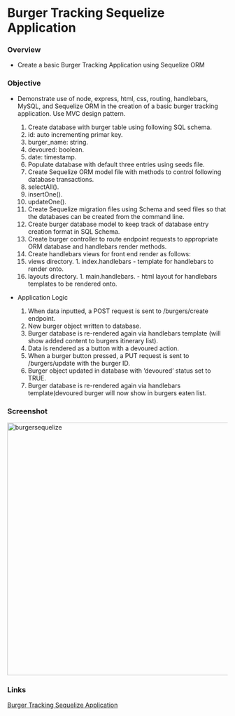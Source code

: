 # Burger Tracking Sequelize Application

### Overview
* Create a basic Burger Tracking Application using Sequelize ORM

### Objective
* Demonstrate use of node, express, html, css, routing, handlebars, MySQL, and Sequelize ORM in the creation of a basic burger tracking application.  Use MVC design pattern.
  1. Create database with burger table using following SQL schema.
    1. id: auto incrementing primar key.
    2. burger_name: string.
    3. devoured: boolean.
    4. date: timestamp.
  2. Populate database with default three entries using seeds file.
  3. Create Sequelize ORM model file with methods to control following database transactions.
    1. selectAll().
    2. insertOne().
    3. updateOne().
  4. Create Sequelize migration files using Schema and seed files so that the databases can be created from the command line.
  5. Create burger database model to keep track of database entry creation format in SQL Schema.
  6. Create burger controller to route endpoint requests to appropriate ORM database and handlebars render methods.
  7. Create handlebars views for front end render as follows:
    1. views directory.
      1. index.handlebars - template for handlebars to render onto.
    2. layouts directory.
      1. main.handlebars. - html layout for handlebars templates to be rendered onto.

* Application Logic
  1. When data inputted, a POST request is sent to /burgers/create endpoint.
  2. New burger object written to database.
  3. Burger database is re-rendered again via handlebars template (will show added content to burgers itinerary list).
  4. Data is rendered as a button with a devoured action.
  5. When a burger button pressed, a PUT request is sent to /burgers/update with the burger ID.
  6. Burger object updated in database with ’devoured’ status set to TRUE.
  7. Burger database is re-rendered again via handlebars template(devoured burger will now show in burgers eaten list.
  
### Screenshot
<img width="576" alt="burgersequelize" src="https://cloud.githubusercontent.com/assets/18523345/20692619/03ef7f48-b58e-11e6-81b7-37154f55ebe8.png">

### Links
[Burger Tracking Sequelize Application](https://fierce-dusk-20907.herokuapp.com)
